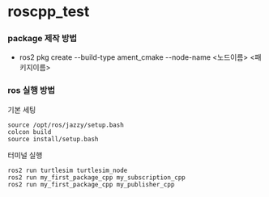 # roscpp_test

### package 제작 방법
- ros2 pkg create --build-type ament_cmake --node-name <노드이름> <패키지이름>

### ros 실행 방법
기본 세팅
```
source /opt/ros/jazzy/setup.bash
colcon build
source install/setup.bash
```

터미널 실행
```
ros2 run turtlesim turtlesim_node
ros2 run my_first_package_cpp my_subscription_cpp 
ros2 run my_first_package_cpp my_publisher_cpp 
```